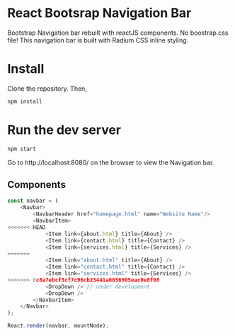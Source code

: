 
# React Bootsrap Navigation Bar
Bootstrap Navigation bar rebuilt with reactJS components.
No boostrap.css file! This navigation bar is built with Radium CSS inline styling. 

# Install
Clone the repository. Then,

```js
npm install
```

# Run the dev server
```js
npm start
```
Go to http://localhost:8080/ on the browser to view the Navigation bar. 


## Components
```js
const navbar = (
    <Navbar>
        <NavbarHeader href="homepage.html" name="Website Name"/>
        <NavbarItem>
<<<<<<< HEAD
            <Item link={about.html} title={About} />
            <Item link={contact.html} title={Contact} />
            <Item link={services.html} title={Services} />
=======
            <Item link="about.html" title={About} />
            <Item link="contact.html" title={Contact} />
            <Item link="services.html" title={Services} />
>>>>>>> 0c8a7ebcf3cf7c96cb23441a0656905eac0e8f08
            <DropDown /> // under development
            <DropDown />
        </NavbarItem>
    </Navbar>
);

React.render(navbar, mountNode);

```
